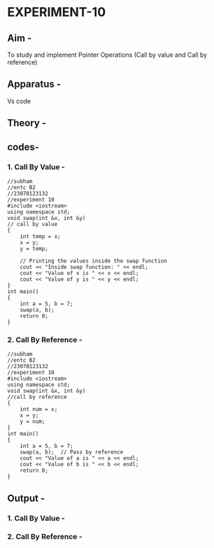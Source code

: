 # EXPERIMENT-10

## Aim -
To study and implement Pointer Operations (Call by value and Call by reference)

## Apparatus -
Vs code

## Theory -







## codes-
### 1. Call By Value -
```
//subham
//entc B2
//23070123132
//experiment 10
#include <iostream>
using namespace std;
void swap(int &x, int &y) 
// call by value
{
    int temp = x;
    x = y;
    y = temp;

    // Printing the values inside the swap function
    cout << "Inside swap function: " << endl;
    cout << "Value of x is " << x << endl;
    cout << "Value of y is " << y << endl;
}
int main() 
{
    int a = 5, b = 7;
    swap(a, b);
    return 0;
}
```

### 2. Call By Reference -
```
//subham
//entc B2
//23070123132
//experiment 10
#include <iostream>
using namespace std;
void swap(int &x, int &y) 
//call by reference
{
    int num = x;
    x = y;
    y = num;
}
int main() 
{
    int a = 5, b = 7;
    swap(a, b);  // Pass by reference
    cout << "Value of a is " << a << endl;
    cout << "Value of b is " << b << endl;
    return 0;
}
```

## Output -
### 1. Call By Value -
### 2. Call By Reference -
